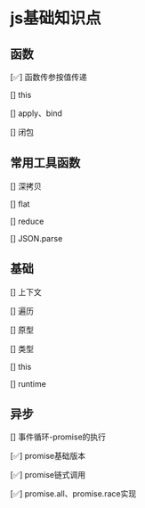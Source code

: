 # js基础知识点

## 函数

[✅] 函数传参按值传递

[] this

[] apply、bind

[] 闭包

## 常用工具函数

[] 深拷贝

[] flat

[] reduce

[] JSON.parse

## 基础

[] 上下文

[] 遍历

[] 原型

[] 类型

[] this

[] runtime

## 异步

[] 事件循环-promise的执行

[✅] promise基础版本

[✅] promise链式调用

[✅] promise.all、promise.race实现
